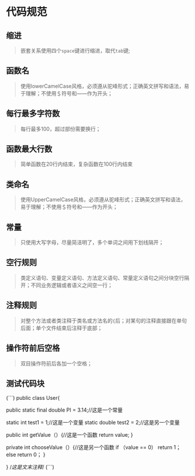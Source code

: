 # 代码规范
## 缩进
>嵌套关系使用四个`space`键进行缩进，取代`tab`键;
## 函数名
>使用lowerCamelCase风格，必须遵从驼峰形式；正确英文拼写和语法，易于理解；不使用＄符号和——作为开头；
## 每行最多字符数
>每行最多100，超过部份需要换行；
## 函数最大行数
>简单函数在20行内结束，复杂函数在100行内结束
## 类命名
>使用UpperCamelCase风格，必须遵从驼峰形式；正确英文拼写和语法，易于理解；不使用＄符号和——作为开头；
## 常量
>只使用大写字母，尽量简洁明了，多个单词之间用下划线隔开；
## 空行规则
>类定义语句、变量定义语句、方法定义语句、常量定义语句之间分块空行隔开；不同业务逻辑或者语义之间空一行；
## 注释规则
>对整个方法或者类注释于类名或方法名的`{`后；对某句的注释直接跟在单句后面；单个文件结束后注释于底部；
## 操作符前后空格
>双目操作符前后各加一个空格；
## 测试代码块
(```)
public class User{

public static final double PI = 3.14;//这是一个常量

static int test1 = 1;//这是一个变量
static double test2 = 2;//这是另一个变量

public int getValue（）{//这是一个函数
    return value;
}

private int chooseValue（）{//这是另一个函数
    if （value == 0）
    return 1；
    else
    return 0；
}

}
/*这是文末注释*/
(```)
